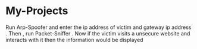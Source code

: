 # My-Projects
Run Arp-Spoofer and enter the ip address of victim and gateway ip address . 
Then , run Packet-Sniffer . 
Now if the victim visits a unsecure website and interacts with it then the information would be displayed 
